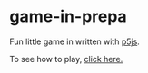# game-in-prepa

Fun little game in written with [p5js](https://p5js.org/).

To see how to play, [click here.](documentation/How-to-play.md)
